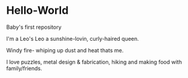# Hello-World
Baby's first repository


I'm a Leo's Leo
a sunshine-lovin, 
curly-haired queen.  

Windy fire- whiping up dust and heat
thats me.  

I love puzzles, metal design & fabrication, hiking and making food with family/friends. 
